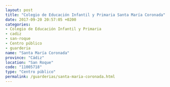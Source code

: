 ```yaml
---
layout: post
title: "Colegio de Educación Infantil y Primaria Santa María Coronada"
date: 2017-09-20 20:57:05 +0200
categories:
- Colegio de Educación Infantil y Primaria
- cadiz
- san-roque
- Centro público
- guarderia
name: "Santa María Coronada"
province: "Cádiz"
location: "San Roque"
code: "11005718"
type: "Centro público"
permalink: /guarderias/santa-maria-coronada.html
---
```

